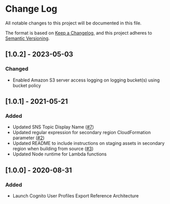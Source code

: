 # Change Log
All notable changes to this project will be documented in this file.

The format is based on [Keep a Changelog](https://keepachangelog.com/en/1.0.0/),
and this project adheres to [Semantic Versioning](https://semver.org/spec/v2.0.0.html).

## [1.0.2] - 2023-05-03
### Changed
- Enabled Amazon S3 server access logging on logging bucket(s) using bucket policy

## [1.0.1] - 2021-05-21
### Added
- Updated SNS Topic Display Name ([#7](https://github.com/awslabs/cognito-user-profiles-export-reference-architecture/issues/7))
- Updated regular expression for secondary region CloudFormation parameter ([#2](https://github.com/awslabs/cognito-user-profiles-export-reference-architecture/issues/2))
- Updated README to include instructions on staging assets in secondary region when building from source ([#3](https://github.com/awslabs/cognito-user-profiles-export-reference-architecture/issues/3))
- Updated Node runtime for Lambda functions

## [1.0.0] - 2020-08-31
### Added
- Launch Cognito User Profiles Export Reference Architecture